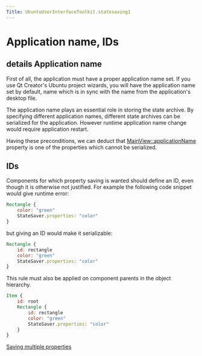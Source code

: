 ```yaml
---
Title: UbuntuUserInterfaceToolkit.statesaving1
---
```

        
Application name, IDs
=====================

<span class="subtitle"></span>
details
Application name
----------------

First of all, the application must have a proper application name set. If you use Qt Creator's Ubuntu project wizards, you will have the application name set by default, name which is in sync with the name from the application's desktop file.

The application name plays an essential role in storing the state archive. By specifying different application names, different state archives can be serialized for the application. However runtime application name change would require application restart.

Having these preconditions, we can deduct that [MainView::applicationName](../Ubuntu.Components.MainView.md#applicationName-prop) property is one of the properties which cannot be serialized.

<span id="ids"></span>
IDs
---

Components for which property saving is wanted should define an ID, even though it is otherwise not justified. For example the following code snippet would give runtime error:

``` qml
Rectangle {
    color: "green"
    StateSaver.properties: "color"
}
```

but giving an ID would make it serializable:

``` qml
Rectangle {
    id: rectangle
    color: "green"
    StateSaver.properties: "color"
}
```

This rule must also be applied on component parents in the object hierarchy.

``` qml
Item {
    id: root
    Rectangle {
        id: rectangle
        color: "green"
        StateSaver.properties: "color"
    }
}
```

<a href="UbuntuUserInterfaceToolkit.statesaving2.md" class="nextPage">Saving multiple properties</a>

